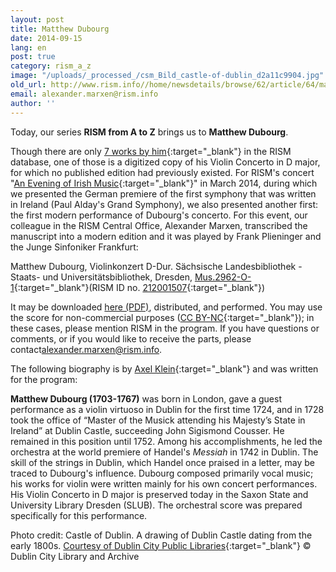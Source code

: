 ```yaml
---
layout: post
title: Matthew Dubourg
date: 2014-09-15
lang: en
post: true
category: rism_a_z
image: "/uploads/_processed_/csm_Bild_castle-of-dublin_d2a11c9904.jpg"
old_url: http://www.rism.info//home/newsdetails/browse/62/article/64/matthew-dubourg.html
email: alexander.marxen@rism.info
author: ''
---
```



Today, our series **RISM from A to Z** brings us to **Matthew Dubourg**.

Though there are only [7 works by him](https://opac.rism.info/search?View=rism&author=Matthew+Dubourg){:target="_blank"} in the RISM database, one of those is a digitized copy of his Violin Concerto in D major, for which no published edition had previously existed. For RISM's concert "[An Evening of Irish Music](/events/2014/02/24/an-evening-of-irish-music.html){:target="_blank"}" in March 2014, during which we presented the German premiere of the first symphony that was written in Ireland (Paul Alday's Grand Symphony), we also presented another first: the first modern performance of Dubourg's concerto. For this event, our colleague in the RISM Central Office, Alexander Marxen, transcribed the manuscript into a modern edition and it was played by Frank Plieninger and the Junge Sinfoniker Frankfurt:

Matthew Dubourg, Violinkonzert D-Dur. Sächsische Landesbibliothek - Staats- und Universitätsbibliothek, Dresden, [Mus.2962-O-1](http://digital.slub-dresden.de/id333924312){:target="_blank"}(RISM ID no. [212001507](https://opac.rism.info/search?id=212001507){:target="_blank"})



It may be downloaded [here (PDF)](/fileadmin/content/news/Dubourg_Violinkonzert_D-Dur.pdf "Initiates file download"), distributed, and performed. You may use the score for non-commercial purposes ([CC BY-NC](http://creativecommons.org/licenses/by-nc/4.0/){:target="_blank"}); in these cases, please mention RISM in the program. If you have questions or comments, or if you would like to receive the parts, please contact[alexander.marxen@rism.info](mailto:alexander.marxen@rism.info).

The following biography is by [Axel Klein](http://axelklein.de/){:target="_blank"} and was written for the program:

**Matthew Dubourg (1703-1767)** was born in London, gave a guest performance as a violin virtuoso in Dublin for the first time 1724, and in 1728 took the office of “Master of the Musick attending his Majesty’s State in Ireland” at Dublin Castle, succeeding John Sigismond Cousser. He remained in this position until 1752. Among his accomplishments, he led the orchestra at the world premiere of Handel's _Messiah_ in 1742 in Dublin. The skill of the strings in Dublin, which Handel once praised in a letter, may be traced to Dubourg's influence. Dubourg composed primarily vocal music; his works for violin were written mainly for his own concert performances. His Violin Concerto in D major is preserved today in the Saxon State and University Library Dresden (SLUB). The orchestral score was prepared specifically for this performance.



Photo credit: Castle of Dublin. A drawing of Dublin Castle dating from the early 1800s. [Courtesy of Dublin City Public Libraries](http://www.askaboutireland.ie/learning-zone/primary-students/looking-at-places/dublin-city/dublin-castle/independence-and-beyond/buildings-at-dublin-castl/index.xml){:target="_blank"} © Dublin City Library and Archive



<script type="text/javascript">var switchTo5x=true;</script><script type="text/javascript" src="http://w.sharethis.com/button/buttons.js"></script><script type="text/javascript">stLight.options({publisher: "9b601438-1ce1-49d8-bfd7-9cff5df54c17", doNotHash: false, doNotCopy: false, hashAddressBar: false});</script>